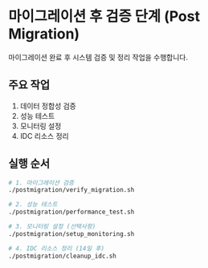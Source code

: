 # 마이그레이션 후 검증 단계 (Post Migration)

마이그레이션 완료 후 시스템 검증 및 정리 작업을 수행합니다.

## 주요 작업
1. 데이터 정합성 검증
2. 성능 테스트
3. 모니터링 설정
4. IDC 리소스 정리

## 실행 순서
```bash
# 1. 마이그레이션 검증
./postmigration/verify_migration.sh

# 2. 성능 테스트
./postmigration/performance_test.sh

# 3. 모니터링 설정 (선택사항)
./postmigration/setup_monitoring.sh

# 4. IDC 리소스 정리 (14일 후)
./postmigration/cleanup_idc.sh
